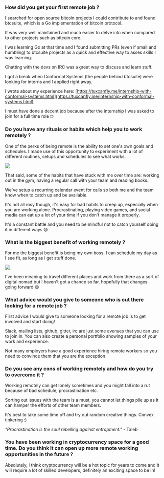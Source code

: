 ### **How did you get your first remote job ?**

I searched for open source bitcoin projects I could contribute to and found btcsuite, which is a Go implementation of bitcoin protocol.

It was very well maintained and much easier to delve into when compared to other projects such as bitcoin core.

I was learning Go at that time and I found submitting PRs (even if small and humbling) to btcsuite projects as a quick and effective way to asses skills I was learning.

Chatting with the devs on IRC was a great way to discuss and learn stuff.

I got a break when Conformal Systems (the people behind btcsuite) were looking for interns and I applied right away.

I wrote about my experience here: [https://tuxcanfly.me/internship-with-conformal-systems.html](https://tuxcanfly.me/internship-with-conformal-systems.html)

I must have done a decent job because after the internship I was asked to join for a full time role 🤓

### **Do you have any rituals or habits which help you to work remotely ?**

One of the perks of being remote is the ability to set one's own goals and schedules. I made use of this opportunity to experiment with a lot of different routines, setups and schedules to see what works.

![](/interviews/desktop-1024x768.jpg)

That said, some of the habits that have stuck with me over time are: working out in the gym, having a regular call with your team and reading books.

We've setup a recurring calendar event for calls so both me and the team know when to catch up and be available.

It's not all rosy though, it's easy for bad habits to creep up, especially when you are working alone. Procrastinating, playing video games, and social media can eat up a lot of your time if you don't manage it properly.

It's a constant battle and you need to be mindful not to catch yourself doing it in different ways 😅

### **What is the biggest benefit of working remotely ?**

For me the biggest benefit is being my own boss. I can schedule my day as I see fit, as long as I get stuff done.

![](/interviews/2018-03-26-06.12.10.heic_-768x1024.jpg)

I've been meaning to travel different places and work from there as a sort of digital nomad but I haven't got a chance so far, hopefully that changes going forward 😄

### **What advice would you give to someone who is out there looking for a remote job ?**

First advice I would give to someone looking for a remote job is to get involved and start doing!

Slack, mailing lists, github, gitter, irc are just some avenues that you can use to join in. You can also create a personal portfolio showing samples of your work and experience.

Not many employers have a good experience hiring remote workers so you need to convince them that you are the exception.

### **Do you see any cons of working remotely and how do you try to overcome it ?**

Working remotely can get lonely sometimes and you might fall into a rut because of bad schedule, procrastination etc.

Sorting out issues with the team is a must, you cannot let things pile up as it can hamper the efforts of other team members.

It's best to take some time off and try out random creative things. Convex tinkering :)

_"Procrastination is the soul rebelling against entrapment."_ - Taleb

### **You have been working in cryptocurrency space for a good time. Do you think it can open up more remote working opportunities in the future ?**

Absolutely, I think cryptocurrency will be a hot topic for years to come and it will require a lot of skilled developers, definitely an exciting space to be in!
